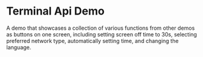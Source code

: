 # Terminal Api Demo

A demo that showcases a collection of various functions from other demos as buttons on one screen, including setting screen off time to 30s, selecting preferred network type, automatically setting time, and changing the language.
